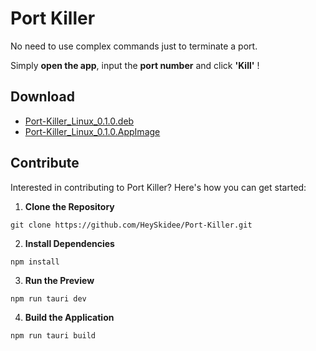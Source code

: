 # Port Killer 

No need to use complex commands just to terminate a port. 

Simply **open the app**, input the **port number** and click **'Kill'** !

## Download

- [Port-Killer_Linux_0.1.0.deb](https://github.com/HeySkidee/Port-Killer/releases/download/v0.1.0/Port-Killer_Linux_0.1.0.deb)
- [Port-Killer_Linux_0.1.0.AppImage](https://github.com/HeySkidee/Port-Killer/releases/download/v0.1.0/Port-Killer_Linux_0.1.0.AppImage)

## Contribute

Interested in contributing to Port Killer? Here's how you can get started:

1. **Clone the Repository**

``` 
git clone https://github.com/HeySkidee/Port-Killer.git
```

2. **Install Dependencies**


```
npm install
```

3. **Run the Preview**

```
npm run tauri dev
```

4. **Build the Application**

```
npm run tauri build
```